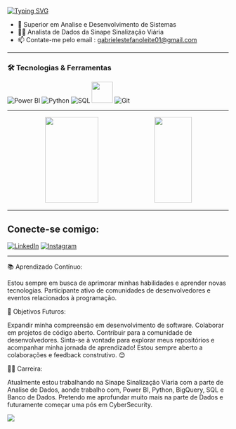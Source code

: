 

[![Typing SVG](https://readme-typing-svg.herokuapp.com/?color=8A2BE2&size=35&center=true&vCenter=true&width=1000&lines=Olá,+Meu+nome+é+Gabriel+Leite;Tenho+20+anos;Curso+Análise+e+Desenvolvimento+de+Sistemas)](https://git.io/typing-svg)

* 🔭 Superior em Analise e Desenvolvimento de Sistemas
* 🧑‍💻 Analista de Dados da Sinape Sinalização Viária
* 📫 Contate-me pelo email : gabrielestefanoleite01@gmail.com

---

### 🛠️ Tecnologias & Ferramentas

![Power BI](https://img.icons8.com/color/48/000000/power-bi.png)
![Python](https://img.icons8.com/color/48/000000/python--v1.png)
![SQL](https://img.icons8.com/fluency/48/000000/sql.png)
<img src="https://icon-icons.com/icons2/2699/PNG/512/google_bigquery_logo_icon_168150.png" width="48" height="48"/>
![Git](https://img.icons8.com/color/48/000000/git.png)

---

<div align="center">  
  <img width="49%" height="195px" src="https://github-readme-stats.vercel.app/api?username=GabrielL3ite&show_icons=true&count_private=true&hide_border=true&title_color=F724A9&icon_color=4B0082&text_color=FFFAFA&bg_color=0d1117"/>
  <img width="41%" height="195px" src="https://github-readme-stats.vercel.app/api/top-langs/?username=GabrielL3ite&layout=compact&hide_border=true&title_color=F724A9&text_color=FFFAFA&bg_color=0d1117" />
</div>

---

## Conecte-se comigo:
[![LinkedIn](https://img.shields.io/badge/-LinkedIn-0A66C2?style=for-the-badge&logo=linkedin&logoColor=white)](https://www.linkedin.com/in/gabrielestefanoleite) 
[![Instagram](https://img.shields.io/badge/-Instagram-E1306C?style=for-the-badge&logo=instagram&logoColor=white)](https://www.instagram.com/gabriel_leiiite/) 

---

  📚 Aprendizado Contínuo:

Estou sempre em busca de aprimorar minhas habilidades e aprender novas tecnologias.
Participante ativo de comunidades de desenvolvedores e eventos relacionados à programação.

  🎯 Objetivos Futuros:

Expandir minha compreensão em desenvolvimento de software.
Colaborar em projetos de código aberto.
Contribuir para a comunidade de desenvolvedores.
Sinta-se à vontade para explorar meus repositórios e acompanhar minha jornada de aprendizado! Estou sempre aberto a colaborações e feedback construtivo. 😊


🧑‍💻 Carreira:

Atualmente estou trabalhando na Sinape Sinalização Viaria com a parte de Analise de Dados, aonde trabalho com, Power BI, Python, BigQuery, SQL e Banco de Dados.
Pretendo me aprofundar muito mais na parte de Dados e futuramente começar uma pós em CyberSecurity.


<p >
<img src="https://i.pinimg.com/originals/f1/ed/a4/f1eda4768df8d8135c779772f2833e88.gif">
</p>


